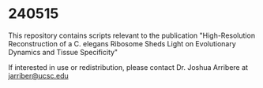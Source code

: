 # 240515
This repository contains scripts relevant to  the publication "High-Resolution Reconstruction of a C. elegans Ribosome Sheds Light on Evolutionary Dynamics and Tissue Specificity"

If interested in use or redistribution, please contact Dr. Joshua Arribere at jarriber@ucsc.edu
